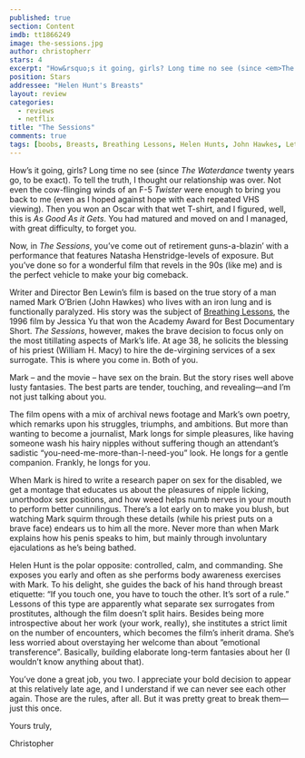 ```yaml
---
published: true
section: Content
imdb: tt1866249
image: the-sessions.jpg
author: christopherr
stars: 4
excerpt: "How&rsquo;s it going, girls? Long time no see (since <em>The Waterdance </em>twenty years go, to be exact). To tell the truth, I thought our relationship was over. Not even the cow-flinging winds of an F-5 <em>Twister </em>were enough to bring you back to me (even as I hoped against hope with each repeated VHS viewing). Then you won an Oscar with that wet T-shirt, and I figured, well, this is <em>As Good As it Gets</em>. You had matured and moved on and I managed, with great difficulty, to forget you."
position: Stars 
addressee: "Helen Hunt's Breasts"
layout: review
categories: 
  - reviews
  - netflix
title: "The Sessions"
comments: true
tags: [boobs, Breasts, Breathing Lessons, Helen Hunts, John Hawkes, Letters, naked, nipple, nude, Oscar, The Sessions, tits]
---
```

<p>How&rsquo;s it going, girls? Long time no see (since <em>The Waterdance </em>twenty years go, to be exact). To tell the truth, I thought our relationship was over. Not even the cow-flinging winds of an F-5 <em>Twister </em>were enough to bring you back to me (even as I hoped against hope with each repeated VHS viewing). Then you won an Oscar with that wet T-shirt, and I figured, well, this is <em>As Good As it Gets</em>. You had matured and moved on and I managed, with great difficulty, to forget you.</p>
<p>Now, in <em>The Sessions</em>, you&rsquo;ve come out of retirement guns-a-blazin&rsquo; with a performance that features Natasha Henstridge-levels of exposure.  But you&rsquo;ve done so for a wonderful film that revels in the 90s (like me) and is the perfect vehicle to make your big comeback.</p>
<p>Writer and Director Ben Lewin&rsquo;s film is based on the true story of a man named Mark O&rsquo;Brien (John Hawkes) who lives with an iron lung and is functionally paralyzed. His story was the subject of <a href="http://www.snagfilms.com/films/title/breathing_lessons">Breathing Lessons</a>, the 1996 film by Jessica Yu that won the Academy Award for Best Documentary Short. <em>The Sessions</em>, however, makes the brave decision to focus only on the most titillating aspects of Mark&rsquo;s life. At age 38, he solicits the blessing of his priest (William H. Macy) to hire the de-virgining services of a sex surrogate. This is where you come in. Both of you.</p>
<p>Mark &ndash; and the movie &ndash; have sex on the brain. But the story rises well above lusty fantasies. The best parts are tender, touching, and revealing&mdash;and I&rsquo;m not just talking about you.</p>
<p>The film opens with a mix of archival news footage and Mark&rsquo;s own poetry, which remarks upon his struggles, triumphs, and ambitions. But more than wanting to become a journalist, Mark longs for simple pleasures, like having someone wash his hairy nipples without suffering though an attendant&rsquo;s sadistic &ldquo;you-need-me-more-than-I-need-you&rdquo; look. He longs for a gentle companion. Frankly, he longs for you.</p>
<p>When Mark is hired to write a research paper on sex for the disabled, we get a montage that educates us about the pleasures of nipple licking, unorthodox sex positions, and how weed helps numb nerves in your mouth to perform better cunnilingus. There&rsquo;s a lot early on to make you blush, but watching Mark squirm through these details (while his priest puts on a brave face) endears us to him all the more. Never more than when Mark explains how his penis speaks to him, but mainly through involuntary ejaculations as he&rsquo;s being bathed.</p>
<p>Helen Hunt is the polar opposite: controlled, calm, and commanding. She exposes you early and often as she performs body awareness exercises with Mark.  To his delight, she guides the back of his hand through breast etiquette: &ldquo;If you touch one, you have to touch the other. It&rsquo;s sort of a rule.&rdquo; Lessons of this type are apparently what separate sex surrogates from prostitutes, although the film doesn&rsquo;t split hairs. Besides being more introspective about her work (your work, really), she institutes a strict limit on the number of encounters, which becomes the film&rsquo;s inherit drama. She&rsquo;s less worried about overstaying her welcome than  about &rdquo;emotional transference&rdquo;. Basically, building elaborate long-term fantasies about her (I wouldn&rsquo;t know anything about that).</p>
<p>You&rsquo;ve done a great job, you two. I appreciate your bold decision to appear at this relatively late age, and I understand if we can never see each other again. Those are the rules, after all. But it was pretty great to break them&mdash;just this once.</p>
<p>Yours truly,</p>
<p>Christopher</p>